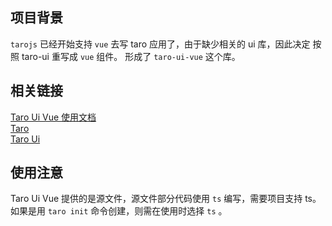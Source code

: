 ## 项目背景 
`tarojs` 已经开始支持 `vue` 去写 taro 应用了，由于缺少相关的 ui 库，因此决定 按照 taro-ui 重写成 `vue` 组件。
形成了 `taro-ui-vue` 这个库。

## 相关链接
[Taro Ui Vue 使用文档](http://taro-ui-vue.fontend.com/)  
[Taro](https://github.com/NervJS/taro)  
[Taro Ui](https://github.com/NervJS/taro-ui)

## 使用注意
Taro Ui Vue 提供的是源文件，源文件部分代码使用 `ts` 编写，需要项目支持 ts。
如果是用 `taro init` 命令创建，则需在使用时选择 `ts` 。